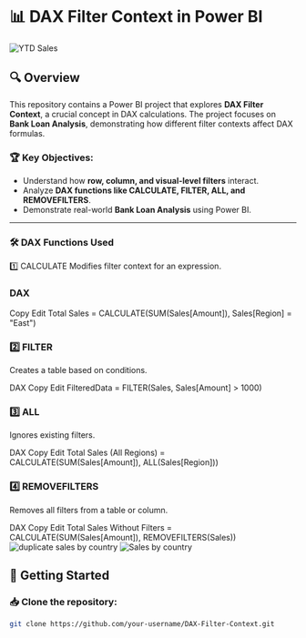 # 📊 DAX Filter Context in Power BI
![YTD Sales](https://github.com/user-attachments/assets/5f4de99e-1284-454f-8252-5a3b8f75f0c7)

## 🔍 Overview
This repository contains a Power BI project that explores **DAX Filter Context**, a crucial concept in DAX calculations. The project focuses on **Bank Loan Analysis**, demonstrating how different filter contexts affect DAX formulas.

### 🏆 Key Objectives:
- Understand how **row, column, and visual-level filters** interact.
- Analyze **DAX functions like CALCULATE, FILTER, ALL, and REMOVEFILTERS**.
- Demonstrate real-world **Bank Loan Analysis** using Power BI.

---


### 🛠️ DAX Functions Used
1️⃣ CALCULATE
Modifies filter context for an expression.

### DAX
Copy
Edit
Total Sales = CALCULATE(SUM(Sales[Amount]), Sales[Region] = "East")
### 2️⃣ FILTER
Creates a table based on conditions.

DAX
Copy
Edit
FilteredData = FILTER(Sales, Sales[Amount] > 1000)
### 3️⃣ ALL
Ignores existing filters.

DAX
Copy
Edit
Total Sales (All Regions) = CALCULATE(SUM(Sales[Amount]), ALL(Sales[Region]))
### 4️⃣ REMOVEFILTERS
Removes all filters from a table or column.

DAX
Copy
Edit
Total Sales Without Filters = CALCULATE(SUM(Sales[Amount]), REMOVEFILTERS(Sales))
![duplicate sales by country](https://github.com/user-attachments/assets/f3fcd202-5e67-4380-b748-d4638389ff01)
![Sales by country](https://github.com/user-attachments/assets/5c69cff8-db77-418a-8061-0889478992b8)


## 🚀 Getting Started

### 📥 Clone the repository:
```sh
git clone https://github.com/your-username/DAX-Filter-Context.git
